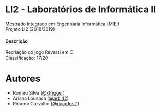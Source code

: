 # LI2 - Laboratórios de Informática II
Mestrado Integrado em Engenharia Informática (MIEI) </br>
Projeto LI2 (2018/2019) </br>

#### Descrição
Recriação do jogo Reversi em C. </br>
Classificação: 17/20

# Autores
* Romeu Silva ([@xtrigger](https://github.com/xtrigger))
* Ariana Lousada ([@arbl42](https://github.com/arbl42))
* Ricardo Carvalho ([@ricardost1](https://github.com/ricardost1))
